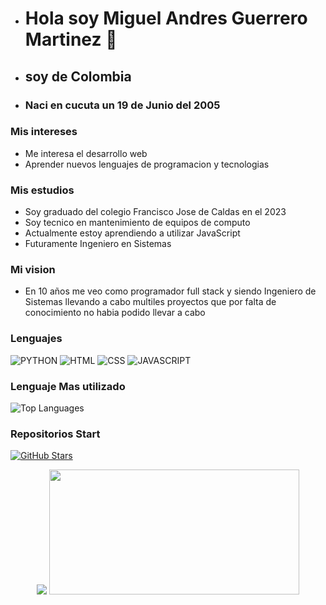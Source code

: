 - # Hola soy Miguel Andres Guerrero Martinez 👋
- ## soy de Colombia
- ### Naci en cucuta un 19 de Junio del 2005

### Mis intereses
- Me interesa el desarrollo web
- Aprender nuevos lenguajes de programacion y tecnologias

### Mis estudios
- Soy graduado del colegio Francisco Jose de Caldas en el 2023
- Soy tecnico en mantenimiento de equipos de computo
- Actualmente estoy aprendiendo a utilizar JavaScript
- Futuramente Ingeniero en Sistemas

### Mi vision
- En 10 años me veo como programador full stack y siendo Ingeniero de Sistemas llevando a cabo multiles proyectos que por falta de conocimiento no habia podido llevar a cabo

### Lenguajes 
 ![PYTHON](https://img.shields.io/badge/Python-FFD43B?style=for-the-badge&logo=python&logoColor=blue)
![HTML](https://img.shields.io/badge/HTML5-E34F26?style=for-the-badge&logo=html5&logoColor=white)
![CSS](https://img.shields.io/badge/CSS3-1572B6?style=for-the-badge&logo=css3&logoColor=white)
![JAVASCRIPT](https://img.shields.io/badge/JavaScript-323330?style=for-the-badge&logo=javascript&logoColor=F7DF1E)

### Lenguaje Mas utilizado
![Top Languages](https://github-readme-stats.vercel.app/api/top-langs/?username=MiguelAndresGuerrero)

### Repositorios Start
[![GitHub Stars](https://img.shields.io/github/stars/MiguelAndresGuerrero/BlackJack?style=social)](https://github.com/MiguelAndresGuerrero/BlackJack)


<div align="center" >
<picture>
  <source
    srcset="https://github-readme-stats.vercel.app/api?username=MiguelAndresGuerrero&show_icons=true&theme=radical"
    media="(prefers-color-scheme: dark)"
  />
  <source
    srcset="https://github-readme-stats.vercel.app/api?username=MiguelAndresGuerrero&show_icons=true"
    media="(prefers-color-dark: ), (prefers-color-scheme: no-preference)"
  />
  <img   src="https://github-readme-stats.vercel.app/api?username=MiguelAndresGuerrero&show_icons=true" />
</picture>
   <img width="400" height="200" src="https://github-readme-stats.vercel.app/api/top-langs/?username=MiguelAndresGuerrero&size_weight=0.0005&count_weight=0.3&layout=compact&theme=radical">
   <br>
   <img src="https://komarev.com/ghpvc/?username=MiguelAndresGuerrero&style=for-the-badge&color=blueviolet" alt=""/>
</div>

